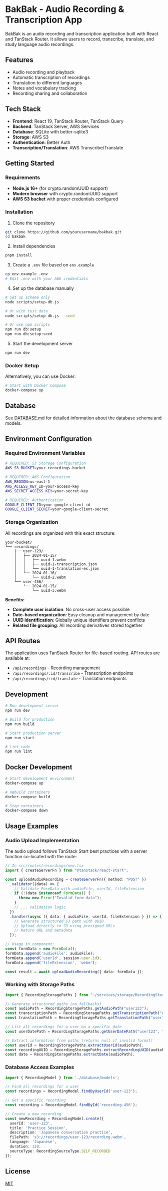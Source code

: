 # BakBak - Audio Recording & Transcription App

BakBak is an audio recording and transcription application built with React and TanStack Router. It allows users to record, transcribe, translate, and study language audio recordings.

## Features

- Audio recording and playback
- Automatic transcription of recordings
- Translation to different languages
- Notes and vocabulary tracking
- Recording sharing and collaboration

## Tech Stack

- **Frontend**: React 19, TanStack Router, TanStack Query
- **Backend**: TanStack Server, AWS Services
- **Database**: SQLite with better-sqlite3
- **Storage**: AWS S3
- **Authentication**: Better Auth
- **Transcription/Translation**: AWS Transcribe/Translate

## Getting Started

### Requirements

- **Node.js 16+** (for crypto.randomUUID support)
- **Modern browser** with crypto.randomUUID support
- **AWS S3 bucket** with proper credentials configured

### Installation

1. Clone the repository
```bash
git clone https://github.com/yourusername/bakbak.git
cd bakbak
```

2. Install dependencies
```bash
pnpm install
```

3. Create a `.env` file based on `env.example`
```bash
cp env.example .env
# Edit .env with your AWS credentials
```

4. Set up the database manually
```bash
# Set up schema only
node scripts/setup-db.js

# Or with test data
node scripts/setup-db.js --seed

# Or use npm scripts
npm run db:setup
npm run db:setup:seed
```

5. Start the development server
```bash
npm run dev
```

### Docker Setup

Alternatively, you can use Docker:

```bash
# Start with Docker Compose
docker-compose up
```

## Database

See [DATABASE.md](./DATABASE.md) for detailed information about the database schema and models.

## Environment Configuration

### Required Environment Variables

```bash
# REQUIRED: S3 Storage Configuration
AWS_S3_BUCKET=your-recordings-bucket

# REQUIRED: AWS Configuration  
AWS_REGION=us-east-1
AWS_ACCESS_KEY_ID=your-access-key
AWS_SECRET_ACCESS_KEY=your-secret-key

# REQUIRED: Authentication
GOOGLE_CLIENT_ID=your-google-client-id
GOOGLE_CLIENT_SECRET=your-google-client-secret
```

### Storage Organization

All recordings are organized with this exact structure:

```
your-bucket/
└── recordings/
    ├── user-123/
    │   ├── 2024-01-15/
    │   │   ├── uuid-1.webm
    │   │   ├── uuid-1-transcription.json
    │   │   └── uuid-1-translation-es.json
    │   └── 2024-01-16/
    │       └── uuid-2.webm
    └── user-456/
        └── 2024-01-15/
            └── uuid-3.webm
```

**Benefits:**
- **Complete user isolation**: No cross-user access possible
- **Date-based organization**: Easy cleanup and management by date
- **UUID identification**: Globally unique identifiers prevent conflicts
- **Related file grouping**: All recording derivatives stored together

## API Routes

The application uses TanStack Router for file-based routing. API routes are available at:

- `/api/recordings` - Recording management
- `/api/recordings/:id/transcribe` - Transcription endpoints
- `/api/recordings/:id/translate` - Translation endpoints

## Development

```bash
# Run development server
npm run dev

# Build for production
npm run build

# Start production server
npm run start

# Lint code
npm run lint
```

## Docker Development

```bash
# Start development environment
docker-compose up

# Rebuild containers
docker-compose build

# Stop containers
docker-compose down
```

## Usage Examples

### Audio Upload Implementation

The audio upload follows TanStack Start best practices with a server function co-located with the route:

```typescript
// In src/routes/recordings/new.tsx
import { createServerFn } from "@tanstack/react-start";

const uploadAudioRecording = createServerFn({ method: "POST" })
  .validator((data) => {
    // Validate FormData with audioFile, userId, fileExtension
    if (!(data instanceof FormData)) {
      throw new Error("Invalid form data");
    }
    // ... validation logic
  })
  .handler(async ({ data: { audioFile, userId, fileExtension } }) => {
    // Generate structured S3 path with UUID
    // Upload directly to S3 using presigned URLs
    // Return URL and metadata
  });

// Usage in component:
const formData = new FormData();
formData.append('audioFile', audioFile);
formData.append('userId', session.user.id);
formData.append('fileExtension', 'webm');

const result = await uploadAudioRecording({ data: formData });
```

### Working with Storage Paths

```typescript
import { RecordingStoragePaths } from "~/services/storage/RecordingStoragePaths";

// Generate structured paths (no fallbacks)
const audioPath = RecordingStoragePaths.getAudioPath("user123");
const transcriptionPath = RecordingStoragePaths.getTranscriptionPath("user123", "recording-uuid");
const translationPath = RecordingStoragePaths.getTranslationPath("user123", "recording-uuid", "es");

// List all recordings for a user on a specific date
const userDatePath = RecordingStoragePaths.getUserDatePath("user123", "2024-01-15");

// Extract information from paths (returns null if invalid format)
const userId = RecordingStoragePaths.extractUserId(audioPath);
const recordingUUID = RecordingStoragePaths.extractRecordingUUID(audioPath);
const date = RecordingStoragePaths.extractDate(audioPath);
```

### Database Access Examples

```typescript
import { RecordingModel } from './database/models';

// Find all recordings for a user
const recordings = RecordingModel.findByUserId('user-123');

// Get a specific recording
const recording = RecordingModel.findById('recording-456');

// Create a new recording
const newRecording = RecordingModel.create({
  userId: 'user-123',
  title: 'Practice Session',
  description: 'Japanese conversation practice',
  filePath: 's3://recordings/user-123/recording.webm',
  language: 'Japanese',
  duration: 120,
  sourceType: RecordingSourceType.SELF_RECORDED
});
```

## License

[MIT](LICENSE)
